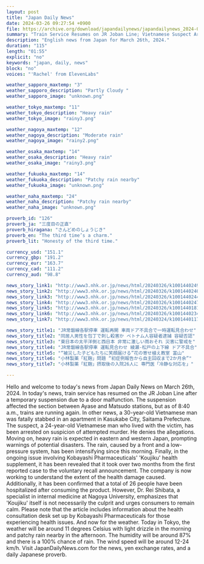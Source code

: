 ```yaml
---
layout: post
title: "Japan Daily News"
date: 2024-03-26 09:27:54 +0900
file: https://archive.org/download/japandailynews/japandailynews_2024-03-26.mp3
summary: "Train Service Resumes on JR Joban Line; Vietnamese Suspect Arrested in Fatal Stabbing, & more…"
description: "English news from Japan for March 26th, 2024."
duration: "115"
length: "01:55"
explicit: "no"
keywords: "japan, daily, news"
block: "no"
voices: "'Rachel' from ElevenLabs"

weather_sapporo_maxtemp: "3"
weather_sapporo_description: "Partly Cloudy "
weather_sapporo_image: "unknown.png"

weather_tokyo_maxtemp: "11"
weather_tokyo_description: "Heavy rain"
weather_tokyo_image: "rainy3.png"

weather_nagoya_maxtemp: "12"
weather_nagoya_description: "Moderate rain"
weather_nagoya_image: "rainy2.png"

weather_osaka_maxtemp: "14"
weather_osaka_description: "Heavy rain"
weather_osaka_image: "rainy3.png"

weather_fukuoka_maxtemp: "14"
weather_fukuoka_description: "Patchy rain nearby"
weather_fukuoka_image: "unknown.png"

weather_naha_maxtemp: "24"
weather_naha_description: "Patchy rain nearby"
weather_naha_image: "unknown.png"

proverb_id: "126"
proverb_ja: "三度目の正直"
proverb_hiragana: "さんどめのしょうじき"
proverb_en: "The third time’s a charm."
proverb_lit: "Honesty of the third time."

currency_usd: "151.1"
currency_gbp: "191.2"
currency_eur: "163.7"
currency_cad: "111.2"
currency_aud: "98.8"

news_story_link1: "http://www3.nhk.or.jp/news/html/20240326/k10014402491000.html"
news_story_link2: "http://www3.nhk.or.jp/news/html/20240326/k10014402401000.html"
news_story_link3: "http://www3.nhk.or.jp/news/html/20240326/k10014402441000.html"
news_story_link4: "http://www3.nhk.or.jp/news/html/20240326/k10014402471000.html"
news_story_link5: "http://www3.nhk.or.jp/news/html/20240326/k10014401811000.html"
news_story_link6: "http://www3.nhk.or.jp/news/html/20240326/k10014402341000.html"
news_story_link7: "http://www3.nhk.or.jp/news/html/20240324/k10014401171000.html"

news_story_title1: "JR常磐線各駅停車 運転再開 車両ドア不具合で一時運転見合わせ"
news_story_title2: "同居人男性を包丁で刺し殺害か ベトナム人容疑者逮捕 容疑否認"
news_story_title3: "東日本の太平洋側と西日本 非常に激しい雨おそれ 災害に警戒を"
news_story_title4: "JR常磐線各駅停車 運転見合わせ 綾瀬-松戸の上下線 ドア不具合"
news_story_title5: "“被災した子どもたちに笑顔届ける”花の寄せ植え教室 富山"
news_story_title6: "小林製薬「紅麹」問題 “初症例報告から自主回収まで2か月余”"
news_story_title7: "小林製薬「紅麹」摂取後の入院26人に 専門医「冷静な対応を」"

---
```


Hello and welcome to today's news from Japan Daily News on March 26th, 2024. In today's news, train service has resumed on the JR Joban Line after a temporary suspension due to a door malfunction. The suspension affected the section between Ayase and Matsudo stations, but as of 8:40 a.m., trains are running again. In other news, a 30-year-old Vietnamese man was fatally stabbed in an apartment in Kasukabe City, Saitama Prefecture. The suspect, a 24-year-old Vietnamese man who lived with the victim, has been arrested on suspicion of attempted murder. He denies the allegations. Moving on, heavy rain is expected in eastern and western Japan, prompting warnings of potential disasters. The rain, caused by a front and a low-pressure system, has been intensifying since this morning. Finally, in the ongoing issue involving Kobayashi Pharmaceuticals' 'Koujiku' health supplement, it has been revealed that it took over two months from the first reported case to the voluntary recall announcement. The company is now working to understand the extent of the health damage caused. Additionally, it has been confirmed that a total of 26 people have been hospitalized after consuming the product. However, Dr. Rei Shibata, a specialist in internal medicine at Nagoya University, emphasizes that 'Koujiku' itself is not necessarily the culprit and urges consumers to remain calm. Please note that the article includes information about the health consultation desk set up by Kobayashi Pharmaceuticals for those experiencing health issues. And now for the weather. Today in Tokyo, the weather will be around 11 degrees Celsius with light drizzle in the morning and patchy rain nearby in the afternoon. The humidity will be around 87% and there is a 100% chance of rain. The wind speed will be around 12-24 km/h.  Visit JapanDailyNews.com for the news, yen exchange rates, and a daily Japanese proverb.
